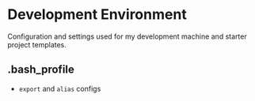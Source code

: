 # Development Environment

Configuration and settings used for my development machine and starter project templates.

## .bash_profile

  * `export` and  `alias` configs